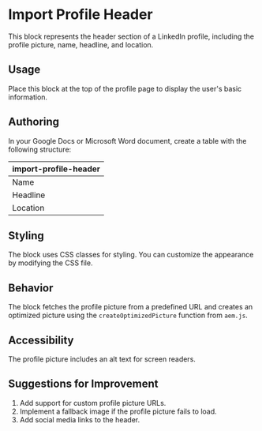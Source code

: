 # Import Profile Header

This block represents the header section of a LinkedIn profile, including the profile picture, name, headline, and location.

## Usage

Place this block at the top of the profile page to display the user's basic information.

## Authoring

In your Google Docs or Microsoft Word document, create a table with the following structure:

| import-profile-header |
|------------------------|
| Name |
| Headline |
| Location |

## Styling

The block uses CSS classes for styling. You can customize the appearance by modifying the CSS file.

## Behavior

The block fetches the profile picture from a predefined URL and creates an optimized picture using the `createOptimizedPicture` function from `aem.js`.

## Accessibility

The profile picture includes an alt text for screen readers.

## Suggestions for Improvement

1. Add support for custom profile picture URLs.
2. Implement a fallback image if the profile picture fails to load.
3. Add social media links to the header.
